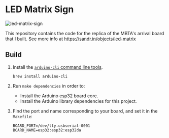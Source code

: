 # LED Matrix Sign

![led-matrix-sign](https://sandr.in/assets/img/led-matrix/led-matrix-02.jpg)

This repository contains the code for the replica of the MBTA's arrival board 
that I built. See more info at https://sandr.in/objects/led-matrix

## Build

1. Install the [`arduino-cli` command line tools](https://arduino.github.io/arduino-cli/1.1/installation/).

    ```
    brew install arduino-cli
    ```

2. Run `make dependencies` in order to:
    * Install the Arduino esp32 board core.
    * Install the Arduino library dependencies for this project.

3. Find the port and name corresponding to your board, and set it in the `Makefile`:
    ```
    BOARD_PORT=/dev/tty.usbserial-0001
    BOARD_NAME=esp32:esp32:esp32da
    ```